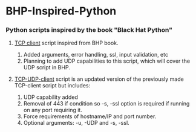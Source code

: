 # BHP-Inspired-Python
### Python scripts inspired by the book "Black Hat Python" 

1. [TCP client](https://github.com/MRCyberBlog/BHP-Inspired-Python/blob/main/tcp-client.py) script inspired from BHP book.
   1. Added arguments, error handling, ssl, input validation, etc
   2. Planning to add UDP capabilities to this script, which will cover the UDP script in BHP.

2. [TCP-UDP-client](https://github.com/MRCyberBlog/BHP-Inspired-Python/blob/main/TCP-UDP-client.py) script is an updated version of the previously made TCP-client script but includes:
   1. UDP capability added
   2. Removal of 443 if condition so -s, -ssl option is required if running on any port requiring it.
   3. Force requirements of hostname/IP and port number.
   4. Optional arguments: -u, -UDP and -s, -ssl.